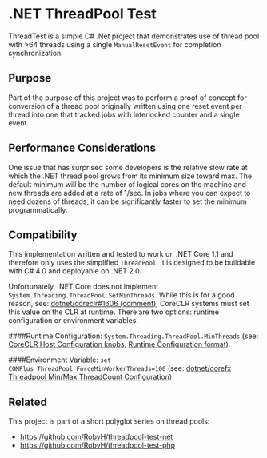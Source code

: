 .NET ThreadPool Test
====================

ThreadTest is a simple C# .Net project that demonstrates use of thread pool with >64 threads using a single `ManualResetEvent` for completion synchronization.


Purpose
-
Part of the purpose of this project was to perform a proof of concept for conversion of a thread pool originally written using one reset event per thread into one that tracked jobs with Interlocked counter and a single event. 


Performance Considerations
-
One issue that has surprised some developers is the relative slow rate at which the .NET thread pool grows from its minimum size toward max. The default minimum will be the number of logical cores on the machine and new threads are added at a rate of 1/sec. In jobs where you can expect to need dozens of threads, it can be significantly faster to set the minimum programmatically.


Compatibility
-
This implementation written and tested to work on .NET Core 1.1 and therefore only uses the simplified `ThreadPool`. It is designed to be buildable with C# 4.0 and deployable on .NET 2.0.

Unfortunately, .NET Core does not implement `System.Threading.ThreadPool.SetMinThreads`. While this is for a good reason, see: [dotnet/coreclr#1606 (comment)](https://github.com/dotnet/coreclr/issues/1606#issuecomment-144126757), CoreCLR systems must set this value on the CLR at runtime. There are two options: runtime configuration or environment variables.

####Runtime Configuration:
 `System.Threading.ThreadPool.MinThreads` (see: [CoreCLR Host Configuration knobs](https://github.com/dotnet/coreclr/blob/master/Documentation/project-docs/clr-configuration-knobs.md), [Runtime Configuration format](https://github.com/dotnet/cli/blob/rel/1.0.0/Documentation/specs/runtime-configuration-file.md)).

####Environment Variable:
`set COMPlus_ThreadPool_ForceMinWorkerThreads=100` (see: [dotnet/corefx Threadpool Min/Max ThreadCount Configuration](https://github.com/dotnet/corefx/issues/15990#issuecomment-279023245))


Related
-
This project is part of a short polyglot series on thread pools:

* https://github.com/RobvH/threadpool-test-net
* https://github.com/RobvH/threadpool-test-php
